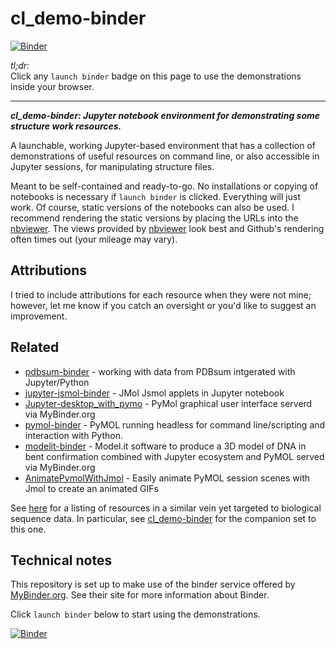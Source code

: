 # cl_demo-binder


[![Binder](https://mybinder.org/badge_logo.svg)](https://mybinder.org/v2/gh/fomightez/cl_demo-binder/master?filepath=index.ipynb)


*tl;dr:*  
Click any `launch binder` badge on this page to use the demonstrations inside your browser.

------


***cl_demo-binder:  Jupyter notebook environment for demonstrating some structure work resources.***

A launchable, working Jupyter-based environment that has a collection of demonstrations of useful resources on command line, or also accessible in Jupyter sessions, for manipulating structure files.

Meant to be self-contained and ready-to-go. No installations or copying of notebooks is necessary if `launch binder` is clicked. Everything will just work. Of course, static versions of the notebooks can also be used. I recommend rendering the static versions by placing the URLs into the [nbviewer](https://nbviewer.jupyter.org/). The views provided by [nbviewer](https://nbviewer.jupyter.org/) look best and Github's rendering often times out (your mileage may vary).


## Attributions

I tried to include attributions for each resource when they were not mine; however, let me know if you catch an oversight or you'd like to suggest an improvement.

## Related 

- [pdbsum-binder](https://github.com/fomightez/pdbsum-binder) - working with data from PDBsum intgerated with Jupyter/Python
- [jupyter-jsmol-binder](https://github.com/fomightez/jupyter-jsmol-binder) - JMol Jsmol applets in Jupyter notebook
- [Jupyter-desktop_with_pymo](https://github.com/fomightez/Jupyter-desktop_with_pymol) - PyMol graphical user interface serverd via MyBinder.org
- [pymol-binder](https://github.com/fomightez/pymol-binder) - PyMOL running headless for command line/scripting and interaction with Python.
- [modelit-binder](https://github.com/fomightez/modelit-binder) - Model.it software to produce a 3D model of DNA in bent confirmation combined with Jupyter ecosystem and PyMOL served via MyBinder.org
- [AnimatePymolWithJmol](https://github.com/fomightez/AnimatePymolWithJmol) - Easily animate PyMOL session scenes with Jmol to create an animated GIFs

See [here](https://github.com/fomightez/sequencework/blob/master/README.md#related-binderized-utilities) for a listing of resources in a similar vein yet targeted to biological sequence data. In particular, see [cl_demo-binder](https://github.com/fomightez/cl_demo-binder) for the companion set to this one.

## Technical notes

This repository is set up to make use of the binder service offered by [MyBinder.org](https://mybinder.org/). See their site for more information about Binder.


Click `launch binder` below to start using the demonstrations.

[![Binder](https://mybinder.org/badge_logo.svg)](https://mybinder.org/v2/gh/fomightez/cl_demo-binder/master?filepath=index.ipynb)
